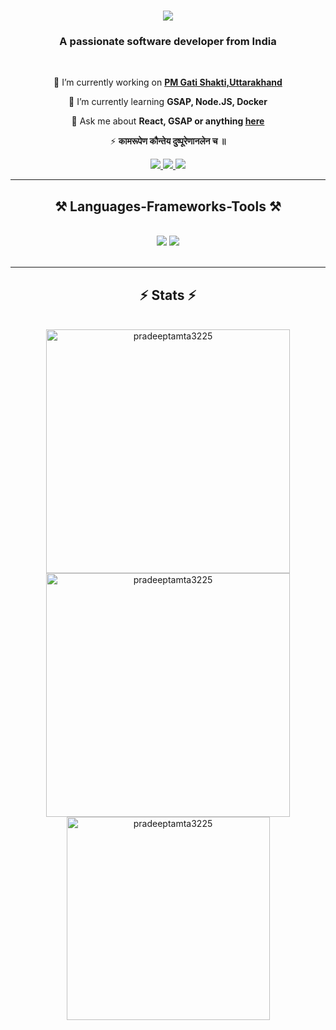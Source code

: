 
<h1 align="center">
    <img src="https://readme-typing-svg.herokuapp.com/?font=Righteous&size=35&center=true&vCenter=true&width=500&height=70&duration=4000&lines=Hi+There!+👋;+I'm+Pradeep+Tamta!;" />
</h1>

<h3 align="center">A passionate software developer from India</h3>

<br/>

<div align="center">
 
 🔭 I’m currently working on **[PM Gati Shakti,Uttarakhand](https://pmgatishakti.uk.gov.in)**
 
 🌱 I’m currently learning **GSAP, Node.JS, Docker**

💬 Ask me about **React, GSAP or anything [here](https://github.com/salesp07/salesp07/issues)**

⚡ **कामरूपेण कौन्तेय दुष्पूरेणानलेन च ॥**

 </div>
 
<div align="center"> 
  <a href="mailto:pradeeptamta1650@gmail.com">
    <img src="https://img.shields.io/badge/Gmail-333333?style=for-the-badge&logo=gmail&logoColor=red" />
  </a>
  <a href="https://www.linkedin.com/in/pradeeptamta3225/" target="_blank">
    <img src="https://img.shields.io/badge/LinkedIn-0077B5?style=for-the-badge&logo=linkedin&logoColor=white" target="_blank" />
  </a>
  <a href="https://www.linkedin.com/in/pradeeptamta3225/"_blank">
     <img src="https://img.shields.io/badge/Portfolio-FF5722?style=for-the-badge&logo=todoist&logoColor=white" target="_blank" /> <!-- sqlite, safari, google-chrome are other good icon options -->
  </a>
</div>

 <hr/>
 
<h2 align="center">⚒️ Languages-Frameworks-Tools ⚒️</h2>
<br/>
<div align="center">
    <img src="https://skillicons.dev/icons?i=react,html,css,vscode,github,figma,tailwind,git" />
    <img src="https://skillicons.dev/icons?i=nodejs,python,javascript,typescript,express,mongodb" /><br>
</div>

<br/>
<hr/>

<div align="center">
 
</div>

<h2 align="center">⚡ Stats ⚡</h2>
<br>


<div align=center>
  <img width=390 src="https://github-readme-stats.vercel.app/api/top-langs?username=pradeeptamta3225&show_icons=true&locale=en&layout=compact" alt="pradeeptamta3225"/>
  <img width=390 src="https://github-readme-stats.vercel.app/api?username=pradeeptamta3225&show_icons=true&locale=en" alt="pradeeptamta3225" />
  <br/>
  <img width=325 align="center" src="https://github-readme-streak-stats.herokuapp.com/?user=pradeeptamta3225&" alt="pradeeptamta3225" />
</div>

<br/>
